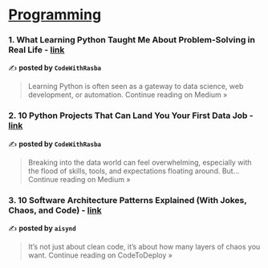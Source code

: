 
<h1><a href=https://medium.com/tag/programming/recommended target="_blank" rel="noopener noreferrer">Programming</a></h1>
<h3>1. What Learning Python Taught Me About Problem-Solving in Real Life - <a href="https://medium.com/@CodeWithRasba/what-learning-python-taught-me-about-problem-solving-in-real-life-8226fb9c0e0a?source=rss------programming-5" target="_blank" rel="noopener noreferrer">link</a></h3>

✍️ **posted by `CodeWithRasba`**

<blockquote>Learning Python is often seen as a gateway to data science, web development, or automation.
Continue reading on Medium »</blockquote>

<h3>2. 10 Python Projects That Can Land You Your First Data Job - <a href="https://medium.com/@CodeWithRasba/10-python-projects-that-can-land-you-your-first-data-job-2ca7356f233f?source=rss------programming-5" target="_blank" rel="noopener noreferrer">link</a></h3>

✍️ **posted by `CodeWithRasba`**

<blockquote>Breaking into the data world can feel overwhelming, especially with the flood of skills, tools, and expectations floating around. But…
Continue reading on Medium »</blockquote>

<h3>3. 10 Software Architecture Patterns Explained (With Jokes, Chaos, and Code) - <a href="https://medium.com/codetodeploy/10-software-architecture-patterns-explained-with-jokes-chaos-and-code-3e7ae283e602?source=rss------programming-5" target="_blank" rel="noopener noreferrer">link</a></h3>

✍️ **posted by `aisynd`**

<blockquote>It’s not just about clean code, it’s about how many layers of chaos you want.
Continue reading on CodeToDeploy »</blockquote>

